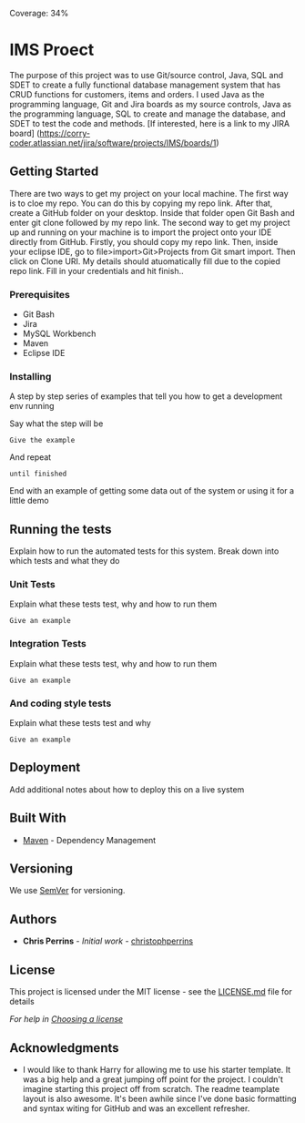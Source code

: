 Coverage: 34%
# IMS Proect

The purpose of this project was to use Git/source control, Java, SQL and SDET to create a fully functional database management system that has CRUD functions for customers, items and orders. I used Java as the programming language, Git and Jira boards as my source controls, Java as the programming language, SQL to create and manage the database, and SDET to test the code and methods. [If interested, here is a link to my JIRA board] (https://corry-coder.atlassian.net/jira/software/projects/IMS/boards/1)

## Getting Started

There are two ways to get my project on your local machine. The first way is to cloe my repo. You can do this by copying my repo link. After that, create a GitHub folder on your desktop. Inside that folder open Git Bash and enter git clone followed by my repo link. The second way to get my project up and running on your machine is to import the project onto your IDE directly from GitHub. Firstly, you should copy my repo link. Then, inside your eclipse IDE, go to file>import>Git>Projects from Git smart import. Then click on Clone URI. My details should atuomatically fill due to the copied repo link. Fill in your credentials and hit finish..

### Prerequisites

- Git Bash
- Jira
- MySQL Workbench
- Maven
- Eclipse IDE

### Installing

A step by step series of examples that tell you how to get a development env running

Say what the step will be

```
Give the example
```

And repeat

```
until finished
```

End with an example of getting some data out of the system or using it for a little demo

## Running the tests

Explain how to run the automated tests for this system. Break down into which tests and what they do

### Unit Tests 

Explain what these tests test, why and how to run them

```
Give an example
```

### Integration Tests 
Explain what these tests test, why and how to run them

```
Give an example
```

### And coding style tests

Explain what these tests test and why

```
Give an example
```

## Deployment

Add additional notes about how to deploy this on a live system

## Built With

* [Maven](https://maven.apache.org/) - Dependency Management

## Versioning

We use [SemVer](http://semver.org/) for versioning.

## Authors

* **Chris Perrins** - *Initial work* - [christophperrins](https://github.com/christophperrins)

## License

This project is licensed under the MIT license - see the [LICENSE.md](LICENSE.md) file for details 

*For help in [Choosing a license](https://choosealicense.com/)*

## Acknowledgments

* I would like to thank Harry for allowing me to use his starter template. It was a big help and a great jumping off point for the project. I couldn't imagine starting this project off from scratch. The readme teamplate layout is also awesome. It's been awhile since I've done basic formatting and syntax witing for GitHub and was an excellent refresher.
